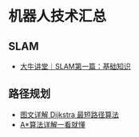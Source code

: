 # 机器人技术汇总

## SLAM
- [大牛讲堂｜SLAM第一篇：基础知识](https://www.leiphone.com/category/ai/iAe3f8qmRHXavgSl.html)

## 路径规划
- [图文详解 Dijkstra 最短路径算法](https://www.freecodecamp.org/chinese/news/dijkstras-shortest-path-algorithm-visual-introduction/)
- [A*算法详解一看就懂](https://blog.csdn.net/a_vegetable/article/details/115361888)
